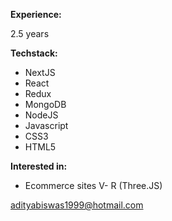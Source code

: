 
**Experience:** 

2.5 years

**Techstack:**

- NextJS
- React
- Redux
- MongoDB
- NodeJS
- Javascript 
- CSS3
- HTML5

**Interested in:**

- Ecommerce sites
V- R (Three.JS)


adityabiswas1999@hotmail.com

<!---
AdityaBiswas321/AdityaBiswas321 is a ✨ special ✨ repository because its `README.md` (this file) appears on your GitHub profile.
You can click the Preview link to take a look at your changes.
--->
